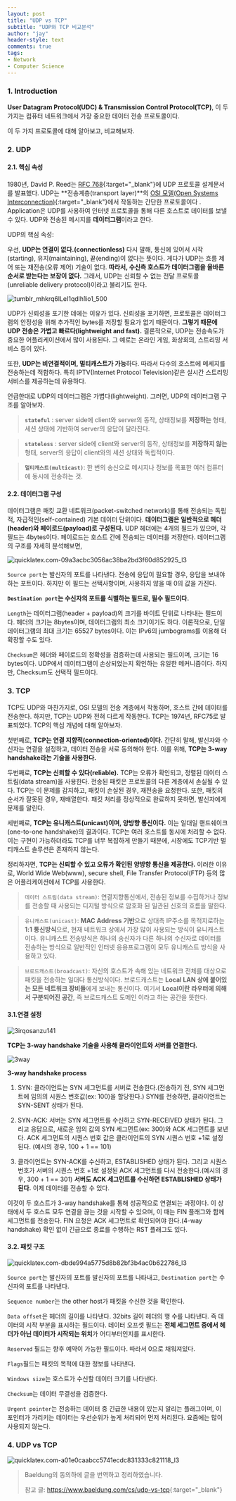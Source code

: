 ```yaml
---
layout: post
title: "UDP vs TCP"
subtitle: "UDP와 TCP 비교분석"
author: "jay"
header-style: text
comments: true
tags:
- Network  
- Computer Science
---
```


### 1. Introduction

**User Datagram Protocol(UDC) & Transmission Control Protocol(TCP)**, 이 두 가지는 컴퓨터 네트워크에서 가장 중요한 데이터 전송 프로토콜이다. 

이 두 가지 프로토콜에 대해 알아보고, 비교해보자.

### 2. UDP

#### 2.1. 핵심 속성

1980년, David P. Reed는 [RFC 768](https://tools.ietf.org/html/rfc768){:target="_blank"}에 UDP 프로토콜 설계문서를 발표했다. UDP는 **전송계층(transport layer)**의 [OSI 모델(Open Systems Interconnection)](https://www.baeldung.com/cs/osi-model){:target="_blank"}에서 작동하는 간단한 프로토콜이다 . Application은 UDP를 사용하여 인터넷 프로토콜을 통해 다른 호스트로 데이터를 보낼 수 있다. UDP와 전송된 메시지를 **데이터그램**이라고 한다.

UDP의 핵심 속성:

우선, **UDP는 연결이 없다.(connectionless)** 다시 말해, 통신에 있어서 시작(starting), 유지(maintaining), 끝(ending)이 없다는 뜻이다. 게다가 UDP는 흐름 제어 또는 재전송(오류 제어) 기술이 없다. **따라서, 수신측 호스트가 데이터그램을 올바른 순서로 받는다는 보장이 없다.** 그래서, UDP는 신뢰할 수 없는 전달 프로토콜(unreliable delivery protocol)이라고 불리기도 한다.

![tumblr_mhkrq6lLeI1qdlh1io1_500](\img\in-post\tumblr_mhkrq6lLeI1qdlh1io1_500.gif)

UDP가 신뢰성을 포기한 데에는 이유가 있다. 신뢰성을 포기하면, 프로토콜은 데이터그램의 안정성을 위해 추가적인 bytes를 저장할 필요가 없기 때문이다. **그렇기 때문에 UDP 전송은 가볍고 빠르다(lightweight and fast).** 결론적으로, UDP는 전송속도가 중요한 어플리케이션에서 많이 사용된다. 그 예로는 온라인 게임, 화상회의, 스트리밍 서비스 등이 있다.

또한, **UDP는 비연결적이며, 멀티캐스트가 가능**하다. 따라서 다수의 호스트에 메세지를 전송하는데 적합하다. 특히 IPTV(Internet Protocol Television)같은 실시간 스트리밍 서비스를 제공하는데 유용하다. 

언급한대로 UDP의 데이터그램은 가볍다(lightweight). 그러면, UDP의 데이터그램 구조를 알아보자.

> **`stateful`** : server side에 client와 server의 동작, 상태정보를 **저장하는** 형태, 세션 상태에 기반하여 server의 응답이 달라진다.

> **`stateless`** : server side에 client와 server의 동작, 상태정보를 **저장하지 않는** 형태, server의 응답이 client와의 세션 상태와 독립적이다.

> **`멀티캐스트(multicast)`**: 한 번의 송신으로 메시지나 정보를 목표한 여러 컴퓨터에 동시에 전송하는 것.

#### 2.2. 데이터그램 구성

데이터그램은 패킷 교환 네트워크(packet-switched network)를 통해 전송되는 독립적, 자급적인(self-contained) 기본 데이터 단위이다. **데이터그램은 일반적으로 헤더(header)와 페이로드(payload)로 구성된다.** UDP 헤더에는 4개의 필드가 있으며, 각 필드는 4bytes이다. 페이로드는 호스트 간에 전송되는 데이터를 저장한다. 데이터그램의 구조를 자세히 분석해보면,

![quicklatex.com-09a3acbc3056ac38ba2bd3f60d852925_l3](\img\in-post\quicklatex.com-09a3acbc3056ac38ba2bd3f60d852925_l3.svg)

`Source port`는 발신자의 포트를 나타낸다. 전송에 응답이 필요할 경우, 응답을 보내야하는 포트이다. 하지만 이 필드는 선택사항이며, 사용하지 않을 때 0의 값을 가진다.

**`Destination port`는 수신자의 포트를 식별하는 필드로, 필수 필드이다.**

`Length`는 데이터그램(header + payload)의 크기를 바이트 단위로 나타내는 필드이다. 헤더의 크기는 8bytes이며, 데이터그램의 최소 크기이기도 하다. 이론적으로, 단일 데이터그램의 최대 크기는 65527 bytes이다. 이는 IPv6의 jumbograms를 이용해 더 확장할 수도 있다.

`Checksum`은 헤더와 페이로드의 정확성을 검증하는데 사용되는 필드이며, 크기는 16 bytes이다. UDP에서 데이터그램이 손상되었는지 확인하는 유일한 메커니즘이다. 하지만, Checksum도 선택적 필드이다.

### 3. TCP

TCP도 UDP와 마찬가지로, OSI 모델의 전송 계층에서 작동하며, 호스트 간에 데이터를 전송한다. 하지만, TCP는 UDP와 전혀 다르게 작동한다. TCP는 1974년, RFC75로 발표되었다. TCP의 핵심 개념에 대해 알아보자.

첫번째로, **TCP는 연결 지향적(connection-oriented)이다.** 간단히 말해, 발신자와 수신자는 연결을 설정하고, 데이터 전송을 서로 동의해야 한다. 이를 위해, **TCP는 3-way handshake라는 기술을 사용한다.**

두번째로, **TCP는 신뢰할 수 있다(reliable).** TCP는 오류가 확인되고, 정렬된 데이터 스트림(data stream)을 사용한다. 전송된 패킷은 프로토콜의 다른 계층에서 손실될 수 있다.  TCP는 이 문제를 감지하고, 패킷이 손실된 경우, 재전송을 요청한다. 또한, 패킷의 순서가 잘못된 경우, 재배열한다. 패킷 처리를 정상적으로 완료하지 못하면, 발신자에게 문제를 알린다.

세번째로, **TCP는 유니캐스트(unicast)이며, 양방향 통신이다.** 이는 일대일 핸드쉐이크(one-to-one handshake)의 결과이다. TCP는 여러 호스트를 동시에 처리할 수 없다. 이는 구현이 가능하더라도 TCP를 너무 복잡하게 만들기 때문에, 시장에도 TCP기반 멀티캐스트 솔루션은 존재하지 않는다.

정리하자면, **TCP는 신뢰할 수 있고 오류가 확인된 양방향 통신을 제공한다.** 이러한 이유로, World Wide Web(www), secure shell, File Transfer Protocol(FTP) 등의 많은 어플리케이션에서 TCP를 사용한다.

> `데이터 스트림(data stream)`: 연결지향통신에서, 전송된 정보를 수집하거나 정보를 전송할 때 사용되는 디지털 방식으로 암호화 된 일관된 신호의 흐름을 말한다.

> `유니캐스트(unicast)`: **MAC Address 기반**으로 상대측 IP주소를 목적지로하는 **1:1 통신방식**으로, 현재 네트워크 상에서 가장 많이 사용되는 방식이 유니캐스트 이다. 유니캐스트 전송방식은 하나의 송신자가 다른 하나의 수신자로 데이터를 전송하는 방식으로 일반적인 인터넷 응용프로그램이 모두 유니캐스트 방식을 사용하고 있다.

> `브로드캐스트(broadcast)`: 자신의 호스트가 속해 있는 네트워크 전체를 대상으로 패킷을 전송하는 일대다 통신방식이다. 브로드캐스트는 **Local LAN 상에 붙어있는 모든 네트워크 장비들**에게 보내는 통신이다. 여기서 **Local이란 라우터에 의해서 구분되어진 공간**, 즉 브로드캐스트 도메인 이라고 하는 공간을 뜻한다.

#### 3.1.연결 설정

![3irqosanzu141](\img\in-post\3irqosanzu141.jpg)

**TCP는 3-way handshake 기술을 사용해 클라이언트와 서버를 연결한다.**

![3way](\img\in-post\3way.svg)

**3-way handshake process**

1. SYN: 클라이언트는 SYN 세그먼트를 서버로 전송한다.(전송하기 전, SYN 세그먼트에 임의의 시퀀스 번호값(ex: 100)을 할당한다.) SYN를 전송하면, 클라이언트는 SYN-SENT 상태가 된다.

2. SYN-ACK: 서버는 SYN 세그먼트를 수신하고 SYN-RECEIVED 상태가 된다. 그리고 응답으로, 새로운 임의 값의 SYN 세그먼트(ex: 300)와 ACK 세그먼트를 보낸다. ACK 세그먼트의 시퀀스 번호 값은 클라이언트의 SYN 시퀀스 번호 +1로 설정된다. (예시의 경우, 100 + 1 == 101)

3. 클라이언트는 SYN-ACK를 수신하고, ESTABLISHED 상태가 된다.  그리고 시퀀스 번호가 서버의 시퀀스 번호 +1로 설정된 ACK 세그먼트를 다시 전송한다.(예시의 경우, 300 + 1 == 301) **서버도 ACK 세그먼트를 수신하면 ESTABLISHED 상태가 된다.** 이제 데이터를 전송할 수 있다.

이것이 두 호스트가 3-way handshake를 통해 성공적으로 연결되는 과정이다. 이 상태에서 두 호스트 모두 연결을 끊는 것을 시작할 수 있으며, 이 때는 FIN 플래그와 함께 세그먼트를 전송한다. FIN 요청은 ACK 세그먼트로 확인되어야 한다.(4-way handshake) 확인 없이 긴급으로 종료를 수행하는 RST 플래그도 있다.

#### 3.2. 패킷 구조

![quicklatex.com-dbde994a5775d8b82bf3b4ac0b622786_l3](\img\in-post\quicklatex.com-dbde994a5775d8b82bf3b4ac0b622786_l3.svg)

`Source port`는 발신자의 포트를 발신자의 포트를 나타내고, `Destination port`는 수신자의 포트를 나타낸다. 

`Sequence number`는 the other host가 패킷을 수신한 것을 확인한다.

`Data offset`은 헤더의 길이를 나타낸다. 32bits 길이 헤더의 행 수를 나타낸다. 즉 데이터의 시작 부분을 표시하는 필드이다. 데이터 오프셋 필드는 **전체 세그먼트 중에서 헤더가 아닌 데이터가 시작되는 위치**가 어디부터인지를 표시한다.

`Reserved` 필드는 향후 예약이 가능한 필드이다. 따라서 0으로 채워져있다. 

`Flags`필드는 패킷의 목적에 대한 정보를 나타낸다.

`Windows size`는 호스트가 수신할 데이터 크기를 나타낸다.

`Checksum`는 데이터 무결성을 검증한다.

`Urgent pointer`는 전송하는 데이터 중 긴급한 내용이 있는지 알리는 플래그이며, 이 포인터가 가리키는 데이터는 우선순위가 높게 처리되어 먼저 처리된다. 요즘에는 많이 사용되지 않는다.

### 4. UDP vs TCP

![quicklatex.com-a01e0caabcc5741ecdc831333c821118_l3](\img\in-post\quicklatex.com-a01e0caabcc5741ecdc831333c821118_l3.svg)



> Baeldung의 동의하에 글을 번역하고 정리하였습니다.
>
> 참고 글: <https://www.baeldung.com/cs/udp-vs-tcp>{:target="_blank"}